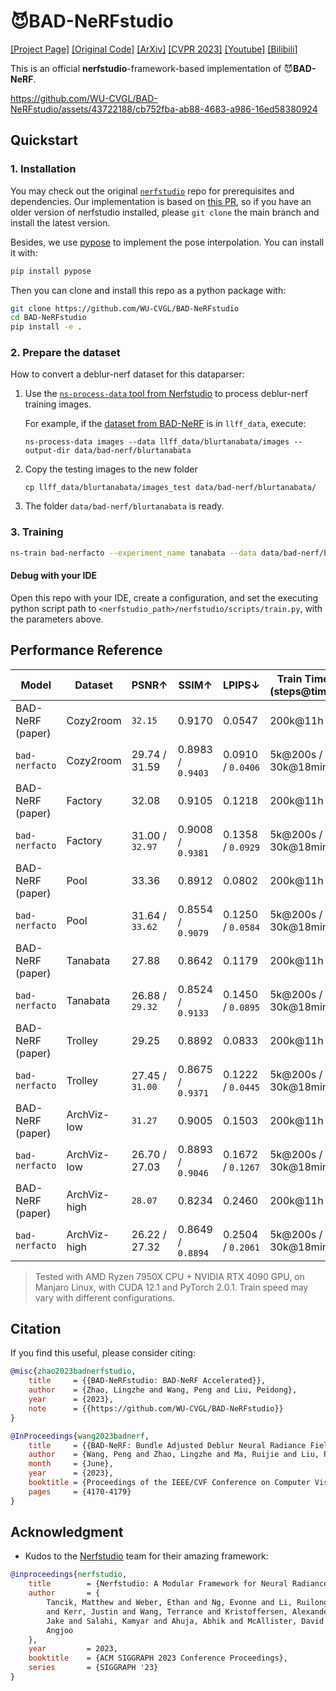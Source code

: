 # 😈BAD-NeRFstudio

[[Project Page]](https://wangpeng000.github.io/BAD-NeRF/) [[Original Code]](https://github.com/WU-CVGL/BAD-NeRF) [[ArXiv]](https://arxiv.org/abs/2211.12853) [[CVPR 2023]](https://openaccess.thecvf.com/content/CVPR2023/html/Wang_BAD-NeRF_Bundle_Adjusted_Deblur_Neural_Radiance_Fields_CVPR_2023_paper.html) [[Youtube]](https://www.youtube.com/watch?v=xoES4eONYoA) [[Bilibili]](https://www.bilibili.com/video/BV1Gz4y1e7oH/)

This is an official **nerfstudio**-framework-based implementation of 😈**BAD-NeRF**.


https://github.com/WU-CVGL/BAD-NeRFstudio/assets/43722188/cb752fba-ab88-4683-a986-16ed58380924


## Quickstart

### 1. Installation

You may check out the original [`nerfstudio`](https://github.com/nerfstudio-project/nerfstudio) repo
for prerequisites and dependencies. Our implementation is based on [this PR](https://github.com/nerfstudio-project/nerfstudio/pull/2092), so if you have an older version of nerfstudio installed, please `git clone` the main branch and install the latest version.

Besides, we use [pypose](https://github.com/pypose/pypose) to implement the pose interpolation. You can install it with:

```bash
pip install pypose
```

Then you can clone and install this repo as a python package with:

```bash
git clone https://github.com/WU-CVGL/BAD-NeRFstudio
cd BAD-NeRFstudio
pip install -e .
```

### 2. Prepare the dataset

How to convert a deblur-nerf dataset for this dataparser:

1. Use the [`ns-process-data` tool from Nerfstudio](https://docs.nerf.studio/en/latest/quickstart/custom_dataset.html)
    to process deblur-nerf training images. 
    
    For example, if the
    [dataset from BAD-NeRF](https://westlakeu-my.sharepoint.com/:f:/g/personal/cvgl_westlake_edu_cn/EsgdW2cRic5JqerhNbTsxtkBqy9m6cbnb2ugYZtvaib3qA?e=bjK7op)
    is in `llff_data`, execute:

    ```
    ns-process-data images --data llff_data/blurtanabata/images --output-dir data/bad-nerf/blurtanabata
    ```

2. Copy the testing images to the new folder

    ```
    cp llff_data/blurtanabata/images_test data/bad-nerf/blurtanabata/
    ```

3. The folder `data/bad-nerf/blurtanabata` is ready.

### 3. Training

```bash
ns-train bad-nerfacto --experiment_name tanabata --data data/bad-nerf/blurtanabata --vis viewer+tensorboard
```

#### Debug with your IDE

Open this repo with your IDE, create a configuration, and set the executing python script path to `<nerfstudio_path>/nerfstudio/scripts/train.py`, with the parameters above.

## Performance Reference

| Model                          | Dataset      | PSNR↑           | SSIM↑             | LPIPS↓            |Train Time (steps@time)|
|--------------------------------|--------------|-----------------|-------------------|-------------------|-----------------------|
| BAD-NeRF (paper)               | Cozy2room    | `32.15`         | 0.9170            | 0.0547            | 200k@11h              |
| `bad-nerfacto`                 | Cozy2room    | 29.74 / 31.59   | 0.8983 / `0.9403` | 0.0910 / `0.0406` | 5k@200s / 30k@18min   |
| BAD-NeRF (paper)               | Factory      | 32.08           | 0.9105            | 0.1218            | 200k@11h              |
| `bad-nerfacto`                 | Factory      | 31.00 / `32.97` | 0.9008 / `0.9381` | 0.1358 / `0.0929` | 5k@200s / 30k@18min   |
| BAD-NeRF (paper)               | Pool         | 33.36           | 0.8912            | 0.0802            | 200k@11h              |
| `bad-nerfacto`                 | Pool         | 31.64 / `33.62` | 0.8554 / `0.9079` | 0.1250 / `0.0584` | 5k@200s / 30k@18min   |
| BAD-NeRF (paper)               | Tanabata     | 27.88           | 0.8642            | 0.1179            | 200k@11h              |
| `bad-nerfacto`                 | Tanabata     | 26.88 / `29.32` | 0.8524 / `0.9133` | 0.1450 / `0.0895` | 5k@200s / 30k@18min   |
| BAD-NeRF (paper)               | Trolley      | 29.25           | 0.8892            | 0.0833            | 200k@11h              |
| `bad-nerfacto`                 | Trolley      | 27.45 / `31.00` | 0.8675 / `0.9371` | 0.1222 / `0.0445` | 5k@200s / 30k@18min   |
| BAD-NeRF (paper)               | ArchViz-low  | `31.27`         | 0.9005            | 0.1503            | 200k@11h              |
| `bad-nerfacto`                 | ArchViz-low  | 26.70 / 27.03   | 0.8893 / `0.9046` | 0.1672 / `0.1267` | 5k@200s / 30k@18min   |
| BAD-NeRF (paper)               | ArchViz-high | `28.07`         | 0.8234            | 0.2460            | 200k@11h              |
| `bad-nerfacto`                 | ArchViz-high | 26.22 / 27.32   | 0.8649 / `0.8894` | 0.2504 / `0.2061` | 5k@200s / 30k@18min   |

> Tested with AMD Ryzen 7950X CPU + NVIDIA RTX 4090 GPU, on Manjaro Linux, with CUDA 12.1 and PyTorch 2.0.1. Train speed may vary with different configurations.

## Citation

If you find this useful, please consider citing:

```bibtex
@misc{zhao2023badnerfstudio,
    title     = {{BAD-NeRFstudio: BAD-NeRF Accelerated}},
    author    = {Zhao, Lingzhe and Wang, Peng and Liu, Peidong},
    year      = {2023},
    note      = {{https://github.com/WU-CVGL/BAD-NeRFstudio}}
}

@InProceedings{wang2023badnerf,
    title     = {{BAD-NeRF: Bundle Adjusted Deblur Neural Radiance Fields}},
    author    = {Wang, Peng and Zhao, Lingzhe and Ma, Ruijie and Liu, Peidong},
    month     = {June},
    year      = {2023},
    booktitle = {Proceedings of the IEEE/CVF Conference on Computer Vision and Pattern Recognition (CVPR)},
    pages     = {4170-4179}
}
```

## Acknowledgment

- Kudos to the [Nerfstudio](https://github.com/nerfstudio-project/nerfstudio) team for their amazing framework:

```bibtex
@inproceedings{nerfstudio,
	title        = {Nerfstudio: A Modular Framework for Neural Radiance Field Development},
	author       = {
		Tancik, Matthew and Weber, Ethan and Ng, Evonne and Li, Ruilong and Yi, Brent
		and Kerr, Justin and Wang, Terrance and Kristoffersen, Alexander and Austin,
		Jake and Salahi, Kamyar and Ahuja, Abhik and McAllister, David and Kanazawa,
		Angjoo
	},
	year         = 2023,
	booktitle    = {ACM SIGGRAPH 2023 Conference Proceedings},
	series       = {SIGGRAPH '23}
}
```
